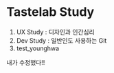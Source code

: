 Tastelab Study
===

1. UX Study : 디자인과 인간심리
2. Dev Study : 일반인도 사용하는 Git
3. test_younghwa


내가 수정했다!!
